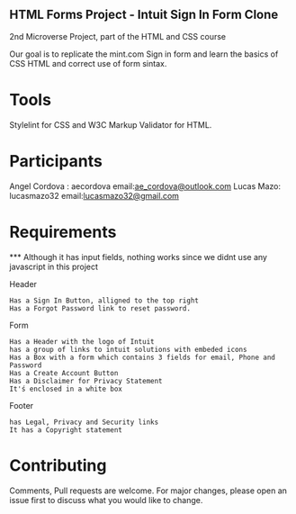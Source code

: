 ## HTML Forms Project  - Intuit Sign In Form Clone

2nd Microverse Project, part of the HTML and CSS course

Our goal is to replicate the mint.com Sign in form and learn the basics of CSS HTML and correct use of form sintax.

# Tools

Stylelint for CSS and W3C Markup Validator for HTML.

# Participants

Angel Cordova : aecordova email:ae_cordova@outlook.com
Lucas Mazo: lucasmazo32 email:lucasmazo32@gmail.com


# Requirements

*** Although it has input fields, nothing works since we didnt use any javascript in this project

Header

    Has a Sign In Button, alligned to the top right
    Has a Forgot Password link to reset password.

Form

    Has a Header with the logo of Intuit
    has a group of links to intuit solutions with embeded icons
    Has a Box with a form which contains 3 fields for email, Phone and Password
    Has a Create Account Button
    Has a Disclaimer for Privacy Statement
    It'ś enclosed in a white box

Footer

    has Legal, Privacy and Security links
    It has a Copyright statement


# Contributing
Comments, Pull requests are welcome. For major changes, please open an issue first to discuss what you would like to change.